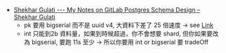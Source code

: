 - [Shekhar Gulati --- My Notes on GitLab Postgres Schema Design – Shekhar Gulati](https://shekhargulati.com/2022/07/08/my-notes-on-gitlabs-postgres-schema-design/)
    - pk 要用 bigserial 而不是 uuid v4, 大資料下差了 25 倍速度 → see [Link](https://shekhargulati.com/2022/06/23/choosing-a-primary-key-type-in-postgres/)
    - int 只能到2b 資料量，如果到時候超過，你不會想要 shard, 但你如果要改為 bigserial, 要跑 11s 至少 → 所以你要用 int or bigserial 要 tradeOff